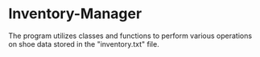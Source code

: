 # Inventory-Manager
The program utilizes classes and functions to perform various operations on shoe data stored in the "inventory.txt" file.

